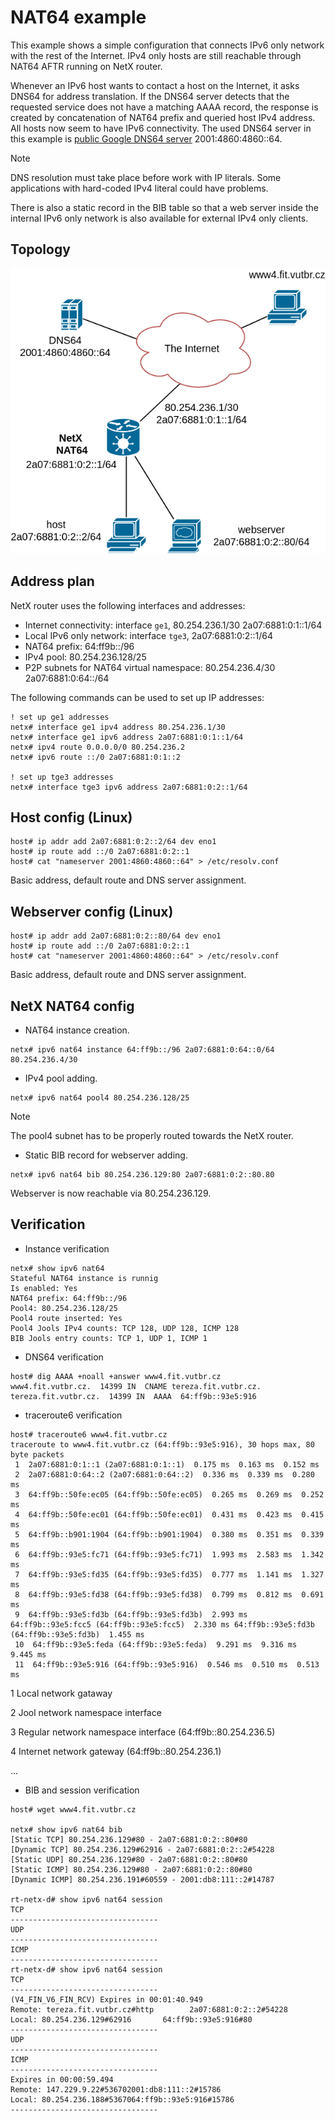 # NAT64 example

This example shows a simple configuration that connects IPv6 only network with the rest of the Internet. 
IPv4 only hosts are still reachable through NAT64 AFTR running on NetX router. 

Whenever an IPv6 host wants to contact a host on the Internet, it asks DNS64 for address translation. If the DNS64 server detects that the requested service does not have a matching AAAA record, the response is created by concatenation of NAT64 prefix and queried host IPv4 address. All hosts now seem to have IPv6 connectivity. The used DNS64 server in this example is [public Google DNS64 server](https://developers.google.com/speed/public-dns/docs/dns64) 2001:4860:4860::64.

> [!NOTE]
> DNS resolution must take place before work with IP literals. Some applications with hard-coded IPv4 literal could have problems.


There is also a static record in the BIB table so that a web server inside the internal IPv6 only network is also available for external IPv4 only clients.



## Topology
![topology](figs/basic-nat64-topology.png)

## Address plan

NetX router uses the following interfaces and addresses:

* Internet connectivity: interface `ge1`, 80.254.236.1/30 2a07:6881:0:1::1/64
* Local IPv6 only network: interface `tge3`, 2a07:6881:0:2::1/64
* NAT64 prefix: 64:ff9b::/96
* IPv4 pool: 80.254.236.128/25
* P2P subnets for NAT64 virtual namespace: 80.254.236.4/30 2a07:6881:0:64::/64

The following commands can be used to set up IP addresses:

```
! set up ge1 addresses
netx# interface ge1 ipv4 address 80.254.236.1/30
netx# interface ge1 ipv6 address 2a07:6881:0:1::1/64
netx# ipv4 route 0.0.0.0/0 80.254.236.2
netx# ipv6 route ::/0 2a07:6881:0:1::2

! set up tge3 addresses
netx# interface tge3 ipv6 address 2a07:6881:0:2::1/64
```

## Host config (Linux)

```
host# ip addr add 2a07:6881:0:2::2/64 dev eno1
host# ip route add ::/0 2a07:6881:0:2::1
host# cat "nameserver 2001:4860:4860::64" > /etc/resolv.conf
```

Basic address, default route and DNS server assignment.

## Webserver config (Linux)

```
host# ip addr add 2a07:6881:0:2::80/64 dev eno1
host# ip route add ::/0 2a07:6881:0:2::1
host# cat "nameserver 2001:4860:4860::64" > /etc/resolv.conf
```

Basic address, default route and DNS server assignment.

## NetX NAT64 config

* NAT64 instance creation. 

```
netx# ipv6 nat64 instance 64:ff9b::/96 2a07:6881:0:64::0/64 80.254.236.4/30
```

* IPv4 pool adding. 

```
netx# ipv6 nat64 pool4 80.254.236.128/25
```
> [!NOTE]
> The pool4 subnet has to be properly routed towards the NetX router. 

* Static BIB record for webserver adding.

```
netx# ipv6 nat64 bib 80.254.236.129:80 2a07:6881:0:2::80.80
```

Webserver is now reachable via 80.254.236.129.

## Verification

* Instance verification

```
netx# show ipv6 nat64 
Stateful NAT64 instance is runnig
Is enabled: Yes
NAT64 prefix: 64:ff9b::/96
Pool4: 80.254.236.128/25
Pool4 route inserted: Yes
Pool4 Jools IPv4 counts: TCP 128, UDP 128, ICMP 128
BIB Jools entry counts: TCP 1, UDP 1, ICMP 1
```

* DNS64 verification

```
host# dig AAAA +noall +answer www4.fit.vutbr.cz
www4.fit.vutbr.cz.  14399 IN  CNAME tereza.fit.vutbr.cz.
tereza.fit.vutbr.cz.  14399 IN  AAAA  64:ff9b::93e5:916
```

* traceroute6 verification

```
host# traceroute6 www4.fit.vutbr.cz
traceroute to www4.fit.vutbr.cz (64:ff9b::93e5:916), 30 hops max, 80 byte packets
 1  2a07:6881:0:1::1 (2a07:6881:0:1::1)  0.175 ms  0.163 ms  0.152 ms
 2  2a07:6881:0:64::2 (2a07:6881:0:64::2)  0.336 ms  0.339 ms  0.280 ms
 3  64:ff9b::50fe:ec05 (64:ff9b::50fe:ec05)  0.265 ms  0.269 ms  0.252 ms
 4  64:ff9b::50fe:ec01 (64:ff9b::50fe:ec01)  0.431 ms  0.423 ms  0.415 ms
 5  64:ff9b::b901:1904 (64:ff9b::b901:1904)  0.380 ms  0.351 ms  0.339 ms
 6  64:ff9b::93e5:fc71 (64:ff9b::93e5:fc71)  1.993 ms  2.583 ms  1.342 ms
 7  64:ff9b::93e5:fd35 (64:ff9b::93e5:fd35)  0.777 ms  1.141 ms  1.327 ms
 8  64:ff9b::93e5:fd38 (64:ff9b::93e5:fd38)  0.799 ms  0.812 ms  0.691 ms
 9  64:ff9b::93e5:fd3b (64:ff9b::93e5:fd3b)  2.993 ms 64:ff9b::93e5:fcc5 (64:ff9b::93e5:fcc5)  2.330 ms 64:ff9b::93e5:fd3b (64:ff9b::93e5:fd3b)  1.455 ms
 10  64:ff9b::93e5:feda (64:ff9b::93e5:feda)  9.291 ms  9.316 ms  9.445 ms
 11  64:ff9b::93e5:916 (64:ff9b::93e5:916)  0.546 ms  0.510 ms  0.513 ms
```

1 Local network gataway

2 Jool network namespace interface

3 Regular network namespace interface (64:ff9b::80.254.236.5)

4 Internet network gateway (64:ff9b::80.254.236.1)

...


* BIB and session verification

```
host# wget www4.fit.vutbr.cz

netx# show ipv6 nat64 bib
[Static TCP] 80.254.236.129#80 - 2a07:6881:0:2::80#80
[Dynamic TCP] 80.254.236.129#62916 - 2a07:6881:0:2::2#54228
[Static UDP] 80.254.236.129#80 - 2a07:6881:0:2::80#80
[Static ICMP] 80.254.236.129#80 - 2a07:6881:0:2::80#80
[Dynamic ICMP] 80.254.236.191#60559 - 2001:db8:111::2#14787

rt-netx-d# show ipv6 nat64 session 
TCP
---------------------------------
UDP
---------------------------------
ICMP
---------------------------------
rt-netx-d# show ipv6 nat64 session 
TCP
---------------------------------
(V4_FIN_V6_FIN_RCV) Expires in 00:01:40.949
Remote: tereza.fit.vutbr.cz#http        2a07:6881:0:2::2#54228
Local: 80.254.236.129#62916       64:ff9b::93e5:916#80
---------------------------------
UDP
---------------------------------
ICMP
---------------------------------
Expires in 00:00:59.494
Remote: 147.229.9.22#536702001:db8:111::2#15786
Local: 80.254.236.188#5367064:ff9b::93e5:916#15786
---------------------------------

```